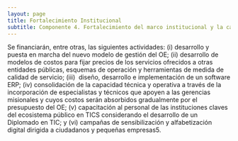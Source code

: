 ```yaml
---
layout: page
title: Fortalecimiento Institucional
subtitle: Componente 4. Fortalecimiento del marco institucional y la capacidad gubernamental para el desarrollo de la Agenda Digital.
---
```


Se financiarán, entre otras, las siguientes actividades: 
(i) desarrollo y puesta en marcha del nuevo modelo de gestión del OE; 
(ii) desarrollo de modelos de costos para fijar precios de los servicios ofrecidos a otras entidades públicas, esquemas de operación y herramientas de medida de calidad de servicio; 
(iii)  diseño, desarrollo e implementación de un software ERP; 
(iv) consolidación de la capacidad técnica y operativa a través de la incorporación de especialistas y técnicos que apoyen a las gerencias misionales y cuyos costos serán absorbidos gradualmente por el presupuesto del OE; 
(v) capacitación al personal de las instituciones claves del ecosistema público en TICS considerando el desarrollo de un Diplomado en TIC; y 
(vi) campañas de sensibilización y alfabetización digital dirigida a ciudadanos y pequeñas empresas5. 
